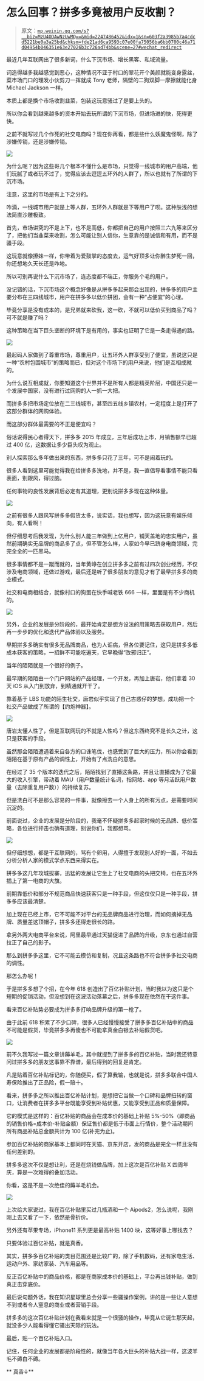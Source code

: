 # 怎么回事？拼多多竟被用户反收割？

> 原文：[`mp.weixin.qq.com/s?__biz=MzU4ODAwNzUwMQ==&mid=2247486452&idx=1&sn=603f2a3985b7a4cdcd5221be0a3a25bd&chksm=fde21ad6ca9593c07e00fa75056ba6bb0700c46a71d04954b046351e63e27026b3c726ad74bb&scene=27#wechat_redirect`](http://mp.weixin.qq.com/s?__biz=MzU4ODAwNzUwMQ==&mid=2247486452&idx=1&sn=603f2a3985b7a4cdcd5221be0a3a25bd&chksm=fde21ad6ca9593c07e00fa75056ba6bb0700c46a71d04954b046351e63e27026b3c726ad74bb&scene=27#wechat_redirect)

最近几年互联网出了很多新词，什么下沉市场、增长黑客、私域流量。

词造得越多我越感觉到恶心，这种情况不亚于村口的翠花开个美颜就能变身露丝，菜市场门口的理发小伙剪刀一挥就成 Tony 老师，隔壁的二狗双脚一摩擦就能化身 Michael Jackson 一样。

本质上都是换个市场收割韭菜，包装这玩意骚过了是要上头的。

所以你会看到越来越多的资本开始去玩所谓的下沉市场，但进场进的快，死得更快。

之前不就写过几个作死的社交电商吗？现在你再看，都是些什么妖魔鬼怪啊，除了涉嫌传销，还是涉嫌传销。

![](img/59eebf6c3ef70f4a23c48e231a248085.jpg)

为什么呢？因为这些哥几个根本不懂什么是市场，只觉得一线城市的用户高端，他们玩腻了或者玩不过了，觉得应该去逗逗五环外的人群了，所以也就有了所谓的下沉市场。

注意，这里的市场是有上下之分的。

咋滴，一线城市用户就是上等人群，五环外人群就是下等用户了呗。这种肤浅的想法简直沙雕极致。

首先，市场讲究的不是上下，也不是高低，你都把自己的用户按照三六九等来区分了，把他们当韭菜来收割，怎么可能让别人信你，生意靠的是诚信和有用，而不是骚手段。

这玩意就像撩妹一样，你带着为爱鼓掌的态度去，运气好顶多让你醉生梦死一回，你还想地久天长还是咋地。

所以可别再说什么下沉市场了，连态度都不端正，你服务个毛的用户。

没记错的话，下沉市场这个概念好像是从拼多多起来那会出现的，拼多多的用户主要分布在三四线城市，用户在拼多多以低价拼团，会有一种“占便宜”的心理。

毕竟分享是没有成本的，是兄弟就来砍我，这一砍，不就可以低价买到商品了吗？可不就是赚了吗？

这种策略在当下巨头垄断的环境下是有用的，事实也证明了它是一条走得通的路。

![](img/c5aaa389e0211cf838f65880ed2c240c.jpg)

最起码人家做到了尊重市场，尊重用户，让五环外人群享受到了便宜，虽说这只是一种“农村包围城市”的策略而已，但对这个市场下的用户来说，他们是互相成就的。

为什么说互相成就，你要知道这个世界并不是所有人都是精英阶层，中国还只是一个发展中国家，没有进行过网购的人一抓一大把。

而拼多多把市场定位放在二三线城市，甚至四五线乡镇农村，一定程度上是打开了这部分群体的网购体验。

而这部分群体最需要的不正是便宜吗？

俗话说得民心者得天下，拼多多 2015 年成立，三年后成功上市，月销售额早已超过 400 亿，这数据让多少巨头叹为观止。

别人探索那么多年做出来的东西，拼多多只花了三年，可不是闹着玩的。

很多人看到这里可能觉得我在给拼多多洗地，并不是，我一直倡导看事情不能只看表面，别跟风，得过脑。

任何事物的良性发展背后必定有其道理，更别说拼多多现在这种体量。

![](img/a8a6551fb542d8ce5e187142e372dc5e.jpg)

之前有很多人跟风写拼多多假货太多，说实话，我也想写，因为这玩意有娱乐倾向，有人看啊！

但仔细思考后我发现，为什么别人能三年做到上亿用户，铺天盖地的忠实用户，虽然前期确实无品牌的商品多了点，但不管怎么样，人家如今早已跻身电商领域，完完全全的一匹黑马。

很多事情都不是一蹴而就的，当年黄峥在创立拼多多之前有过四次创业经历，不仅涉及电商领域，还做过游戏，最后还是听了很多朋友的意见才有了最早拼多多的商业模式。

社交和电商相结合，就像村口的狗蛋在快手喊老铁 666 一样，里面是有不少商机的。

![](img/045558d59e0c8729ce5e167a0e7f669f.jpg)

另外，企业的发展是分阶段的，最开始肯定是想方设法的用策略去获取用户，然后再一步步的优化和迭代产品体验以及服务。

早期拼多多确实有很多无品牌商品，也为人诟病，但各位要记住，这只是拼多多低成本获客的策略，一招鲜不可能吃遍天，它早晚得“改邪归正”。

当年的陌陌就是一个很好的例子。

最早期的陌陌由一个门户网站的产品经理，一个开发，再加上唐岩，他们拿着 30 天 iOS 从入门到放弃，到精通就开干了。

靠着基于 LBS 功能的陌生社交，唐岩似乎实现了自己古惑仔的梦想，成功把一个社交产品做成了所谓的【约炮神器】。

![](img/d2086862f53810a0f1fb1dfe7db7f8ab.jpg)

唐岩太懂人性了，但是互联网玩的不就是人性吗？但这东西终究不是长久之计，这只是获客的手段。

虽然那会陌陌遭遇着来自各方的口诛笔伐，也感受到了巨大的压力，所以你会看到陌陌在基于原有产品的调性上，开始有了点洗白的意思。

在经过了 35 个版本的迭代之后，陌陌找到了直播这条路，并且让直播成为了它最大的收入引擎，带动着 MAU（用户数量统计名词，指网站、app 等月活跃用户数量（去除重复用户数））的持续复苏。

但是洗白可不是那么容易的一件事，就像擦去一个人身上的所有污点，是需要时间沉淀的。

前面说过，企业的发展是分阶段的，我毫不怀疑拼多多起家时候的无品牌、低价策略，各位进行抨击也确有道理，别说你们，我都想骂。

![](img/a9ec812c0641b4b3567ffbf8f4de1c5d.jpg)

但仔细想想，都是干互联网的，骂有个卵用，人得擅于发现别人好的一面，不如去分析分析人家的模式学点东西来得实在。

拼多多这几年攻城拔寨，迅猛的发展让它坐上了社交电商的头把交椅，也在五环外插上了第一电商的大旗。

前期靠低价和部分不规范商品快速获客只是一种手段，但这仅仅只是一种手段，拼多多应该最清楚。

加上现在已经上市，它不可能不对平台的无品牌商品进行治理，而如何摘掉无品牌、质量差这顶帽子，拼多多还得走很长的路。

拿另外两大电商平台来说，阿里最早通过天猫促进了品牌的升级，京东也通过自营拉正了自己的影子。

那么到拼多多这里，它不可能去模仿和复制，况且这条路也不符合拼多多社交电商的调性。

那怎么办呢！

于是拼多多想了个招，在今年 618 创造出了百亿补贴计划，当时我以为这只是个短期的促销活动，但没想到在这波活动落幕之后，拼多多现在依然在干这件事。

看来百亿补贴势必要成为拼多多打响品牌升级的第一枪了。

由于此前 618 积累了不少口碑，很多人已经慢慢接受了拼多多百亿补贴中的商品不可能是假货，毕竟拼多多再傻也不可能拿真金白银去补贴假货吧。

![](img/8601429c64e09611ad3970a189793ac5.jpg)

前不久我写过一篇文章讲薅羊毛，其中就提到了拼多多的百亿补贴，当时我还特意问过拼多多的朋友这事靠不靠谱，最后得到的回复是肯定。

凡是贴着百亿补贴标记的，你随便买，假了算我输，也就是说，拼多多联合中国人寿保险推出了正品险，假一赔十。

看来，拼多多之所以推出百亿补贴计划，是想把它当做一个口碑和品牌扭转的窗口，让消费者在拼多多平台既能享受到补贴优惠，又能享受到正品和质量保障。

它的模式是这样的：百亿补贴的商品会在成本价的基础上补贴 5%-50%（即商品的销售价格=成本价-补贴金额）保证售价都是低于市面上行情价，整个活动期间所有商品补贴总金额共计为 100 亿(补完为止)。

参加百亿补贴的商家基本上都同时在天猫、京东开店，发的商品是完全一样且没有任何差别的。

拼多多这次不仅是想让利，还是在烧钱做品牌，加上这次是百亿补贴 X 四周年庆，算是一次难得的叠加活动。

你看，这是不是一次绝佳的薅羊毛机会。

![](img/84f5f96c1e5bef5d3214d9425db21d41.jpg)

上次给大家说过，我在百亿补贴里买过几瓶酒和一个 Aipods2，怎么说呢，我刚刚上去又看了一下，依然是骨折价。

另外还有苹果专场，iPhone11 系列更是最高补贴 1400 块，这等好事上哪找去？

<mp-miniprogram class="miniprogram_element" data-miniprogram-appid="wx32540bd863b27570" data-miniprogram-path="pages/index/index?target_page=%2fpages%2fweb%2fweb%3fspecialUrl%3d1%26src%3dhttps%253a%252f%252fmobile.yangkeduo.com%252fpromotion_op.html%253ftype%253d34%2526id%253d61535%2526refer_scene_id%253dwxapp_ybh1009" data-miniprogram-nickname="拼多多" data-miniprogram-avatar="http://mmbiz.qpic.cn/mmbiz_png/I3ht2WMGrPhAtiaFy4pxb6lZusKOGeMn6NKIlaIdSyYKerXgoHoIunHvmrTWCibQ1PYwO2OhQoe2RWm22Yeib78hQ/640?wx_fmt=png&amp;wxfrom=200" data-miniprogram-title="拼多多百亿补贴，一起薅羊毛！" data-miniprogram-imageurl="http://mmbiz.qpic.cn/mmbiz_jpg/sVQx2tT1ziaUKTLYpFNdWvib3QLP5QbvodL0gs3ib0m6PhT3Hn87ZoejcytrY7r9svEdyn1Z6Cicqqb9pmLzh8ibc4w/0?wx_fmt=jpeg" data-miniprogram-type="card" data-miniprogram-servicetype="0"></mp-miniprogram>

只要体验过百亿补贴，就是真香。

其实，拼多多百亿补贴的类目范围还是比较广的，除了手机数码，还有家电生活、运动户外、家纺家装、汽车用品等。

反正百亿补贴中的商品价格，都是在商家成本价的基础上，平台再出钱补贴，做到真正击穿底价。

最后说句题外话，我在知识星球里总会分享一些骚操作案例，讲的是一些让人意想不到或者令人窒息的商业或者营销手段。

拼多多的这次百亿补贴计划在我看来就是一个很骚的操作，毕竟从它诞生那天起，就没多少人能看得懂它骚出天际的玩法。

最后，贴一个百亿补贴入口。

<mp-miniprogram class="miniprogram_element" data-miniprogram-appid="wx32540bd863b27570" data-miniprogram-path="pages/index/index?target_page=%2fpages%2fweb%2fweb%3fspecialUrl%3d1%26src%3dhttps%253a%252f%252fmobile.yangkeduo.com%252fbrand_activity_subsidy.html%253f_pdd_fs%253d1%2526_pdd_tc%253dffffff%2526_pdd_sbs%253d1%2526refer_scene_id%253dwxapp_ybh1009" data-miniprogram-nickname="拼多多" data-miniprogram-avatar="http://mmbiz.qpic.cn/mmbiz_png/I3ht2WMGrPhAtiaFy4pxb6lZusKOGeMn6NKIlaIdSyYKerXgoHoIunHvmrTWCibQ1PYwO2OhQoe2RWm22Yeib78hQ/640?wx_fmt=png&amp;wxfrom=200" data-miniprogram-title="拼多多百亿补贴，一起薅羊毛！" data-miniprogram-imageurl="http://mmbiz.qpic.cn/mmbiz_jpg/sVQx2tT1ziaUKTLYpFNdWvib3QLP5QbvodSHKONNvKCpKHD2zv3ge4addv2OSiau9TKk4vEvnLkicAOAnjA7q1hRxQ/0?wx_fmt=jpeg" data-miniprogram-type="card" data-miniprogram-servicetype="0"></mp-miniprogram>

记住，任何企业的发展都是阶段性的，就像当年各大巨头的补贴大战一样，这波羊毛不薅白不薅。

** 真香↓**